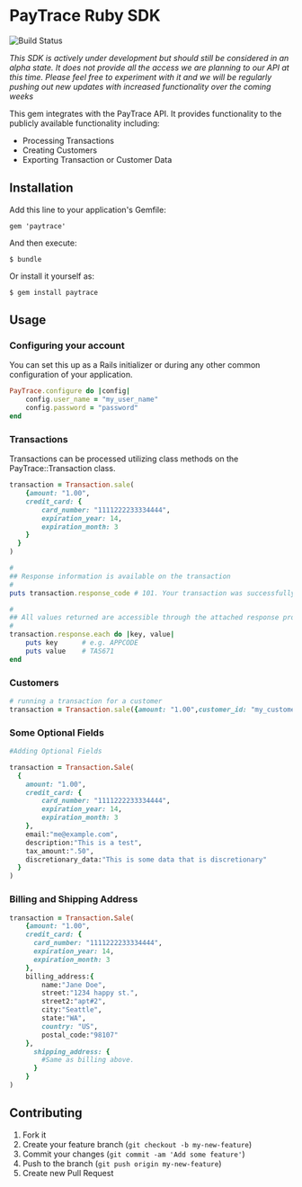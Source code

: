 # PayTrace Ruby SDK

![Build Status](https://www.codeship.io/projects/611ffe60-f3ee-0130-0299-1a84c3740ef1/status)

*This SDK is actively under development but should still be considered in an alpha
state. It does not provide all the access we are planning to our API at this time.
Please feel free to experiment with it and we will be regularly pushing out new
updates with increased functionality over the coming weeks*

This gem integrates with the PayTrace API. It provides functionality to the
publicly available functionality including:

 * Processing Transactions
 * Creating Customers
 * Exporting Transaction or Customer Data


## Installation

Add this line to your application's Gemfile:

    gem 'paytrace'

And then execute:

    $ bundle

Or install it yourself as:

    $ gem install paytrace

## Usage

### Configuring your account

You can set this up as a Rails initializer or during any other common configuration
of your application.

```ruby
PayTrace.configure do |config|
    config.user_name = "my_user_name"
    config.password = "password"
end
```

### Transactions

Transactions can be processed utilizing class methods on the PayTrace::Transaction
class.

```ruby
transaction = Transaction.sale(
    {amount: "1.00",
    credit_card: {
        card_number: "1111222233334444",
        expiration_year: 14,
        expiration_month: 3
    }
  }
)

#
## Response information is available on the transaction
#
puts transaction.response_code # 101. Your transaction was successfully approved.

#
## All values returned are accessible through the attached response property
#
transaction.response.each do |key, value|
    puts key      # e.g. APPCODE
    puts value    # TAS671
end
```

### Customers

```ruby
# running a transaction for a customer
transaction = Transaction.sale({amount: "1.00",customer_id: "my_customer_id"})

```
### Some Optional Fields
```ruby
#Adding Optional Fields

transaction = Transaction.Sale(
  {
    amount: "1.00",
    credit_card: {
        card_number: "1111222233334444",
        expiration_year: 14,
        expiration_month: 3
    },
    email:"me@example.com",
    description:"This is a test",
    tax_amount:".50",
    discretionary_data:"This is some data that is discretionary"
  }
)

```

### Billing and Shipping Address
```ruby
transaction = Transaction.Sale(
    {amount: "1.00",
    credit_card: {
      card_number: "1111222233334444",
      expiration_year: 14,
      expiration_month: 3
    },  
    billing_address:{
        name:"Jane Doe",
        street:"1234 happy st.",
        street2:"apt#2",
        city:"Seattle",
        state:"WA",
        country: "US",
        postal_code:"98107"
    },
      shipping_address: {
        #Same as billing above.
      }
    }
)

```



## Contributing

1. Fork it
2. Create your feature branch (`git checkout -b my-new-feature`)
3. Commit your changes (`git commit -am 'Add some feature'`)
4. Push to the branch (`git push origin my-new-feature`)
5. Create new Pull Request
